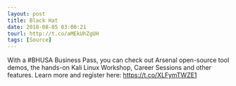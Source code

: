 ```yaml
---
layout: post
title: Black Hat
date: 2018-08-05 03:00:21
tourl: http://t.co/aMEkUhZgUH
tags: [Source]
---
```

With a #BHUSA Business Pass, you can check out Arsenal open-source tool demos, the hands-on Kali Linux Workshop, Career Sessions and other features. Learn more and register here: https://t.co/XLFymTWZE1